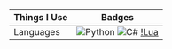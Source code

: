 Things I Use | Badges
---|---
Languages | ![Python](https://img.shields.io/badge/python%20-%2314354C.svg?&style=for-the-badge&logo=python&logoColor=white) ![C#](https://img.shields.io/badge/c%23%20-%23239120.svg?&style=for-the-badge&logo=c-sharp&logoColor=white) [!Lua](https://img.shields.io/badge/lua-%232C2D72.svg?&style=for-the-badge&logo=lua&logoColor=white)
